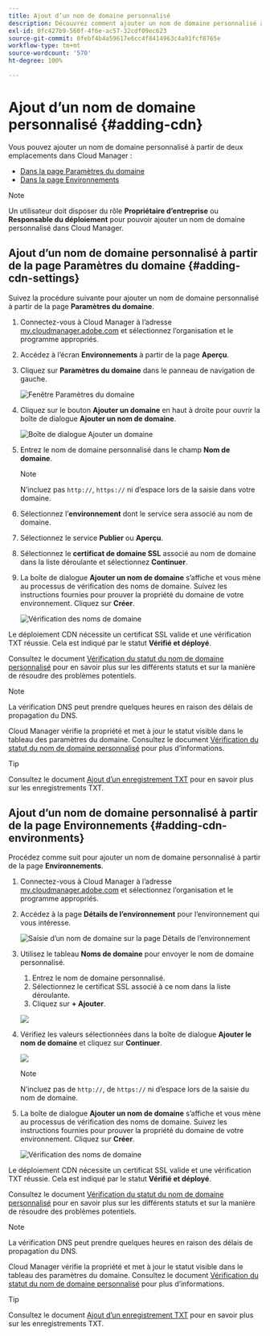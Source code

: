 ```yaml
---
title: Ajout d’un nom de domaine personnalisé
description: Découvrez comment ajouter un nom de domaine personnalisé à l’aide de Cloud Manager.
exl-id: 0fc427b9-560f-4f6e-ac57-32cdf09ec623
source-git-commit: 0febf4b4a59617e6cc4f8414963c4a91fcf8765e
workflow-type: tm+mt
source-wordcount: '570'
ht-degree: 100%

---
```


# Ajout d’un nom de domaine personnalisé {#adding-cdn}

Vous pouvez ajouter un nom de domaine personnalisé à partir de deux emplacements dans Cloud Manager :

* [Dans la page Paramètres du domaine](#adding-cdn-settings)
* [Dans la page Environnements](#adding-cdn-environments)

>[!NOTE]
>
>Un utilisateur doit disposer du rôle **Propriétaire d’entreprise** ou **Responsable du déploiement** pour pouvoir ajouter un nom de domaine personnalisé dans Cloud Manager.

## Ajout d’un nom de domaine personnalisé à partir de la page Paramètres du domaine {#adding-cdn-settings}

Suivez la procédure suivante pour ajouter un nom de domaine personnalisé à partir de la page **Paramètres du domaine**.

1. Connectez-vous à Cloud Manager à l’adresse [my.cloudmanager.adobe.com](https://my.cloudmanager.adobe.com/) et sélectionnez l’organisation et le programme appropriés.

1. Accédez à l’écran **Environnements** à partir de la page **Aperçu**.

1. Cliquez sur **Paramètres du domaine** dans le panneau de navigation de gauche.

   ![Fenêtre Paramètres du domaine](/help/implementing/cloud-manager/assets/cdn/cdn-create.png)

1. Cliquez sur le bouton **Ajouter un domaine** en haut à droite pour ouvrir la boîte de dialogue **Ajouter un nom de domaine**.

   ![Boîte de dialogue Ajouter un domaine](/help/implementing/cloud-manager/assets/cdn/add-cdn1.png)

1. Entrez le nom de domaine personnalisé dans le champ **Nom de domaine**.

   >[!NOTE]
   >
   >N’incluez pas `http://`, `https://` ni d’espace lors de la saisie dans votre domaine.

1. Sélectionnez l’**environnement** dont le service sera associé au nom de domaine.

1. Sélectionnez le service **Publier** ou **Aperçu**.

1. Sélectionnez le **certificat de domaine SSL** associé au nom de domaine dans la liste déroulante et sélectionnez **Continuer**.

1. La boîte de dialogue **Ajouter un nom de domaine** s’affiche et vous mène au processus de vérification des noms de domaine. Suivez les instructions fournies pour prouver la propriété du domaine de votre environnement. Cliquez sur **Créer**.

   ![Vérification des noms de domaine](/help/implementing/cloud-manager/assets/cdn/cdn-create6.png)

Le déploiement CDN nécessite un certificat SSL valide et une vérification TXT réussie. Cela est indiqué par le statut **Vérifié et déployé**.

Consultez le document [Vérification du statut du nom de domaine personnalisé](/help/implementing/cloud-manager/custom-domain-names/check-domain-name-status.md) pour en savoir plus sur les différents statuts et sur la manière de résoudre des problèmes potentiels.

>[!NOTE]
>
>La vérification DNS peut prendre quelques heures en raison des délais de propagation du DNS.
>
>Cloud Manager vérifie la propriété et met à jour le statut visible dans le tableau des paramètres du domaine. Consultez le document [Vérification du statut du nom de domaine personnalisé](/help/implementing/cloud-manager/custom-domain-names/check-domain-name-status.md) pour plus d’informations.

>[!TIP]
>
>Consultez le document [Ajout d’un enregistrement TXT](/help/implementing/cloud-manager/custom-domain-names/add-text-record.md) pour en savoir plus sur les enregistrements TXT.

## Ajout d’un nom de domaine personnalisé à partir de la page Environnements {#adding-cdn-environments}

Procédez comme suit pour ajouter un nom de domaine personnalisé à partir de la page **Environnements**.

1. Connectez-vous à Cloud Manager à l’adresse [my.cloudmanager.adobe.com](https://my.cloudmanager.adobe.com/) et sélectionnez l’organisation et le programme appropriés.

1. Accédez à la page **Détails de l’environnement** pour l’environnement qui vous intéresse.

   ![Saisie d’un nom de domaine sur la page Détails de l’environnement](/help/implementing/cloud-manager/assets/cdn/cdn-create4.png)

1. Utilisez le tableau **Noms de domaine** pour envoyer le nom de domaine personnalisé.

   1. Entrez le nom de domaine personnalisé.
   1. Sélectionnez le certificat SSL associé à ce nom dans la liste déroulante.
   1. Cliquez sur **+ Ajouter**.

   ![](/help/implementing/cloud-manager/assets/cdn/cdn-create3.png)

1. Vérifiez les valeurs sélectionnées dans la boîte de dialogue **Ajouter le nom de domaine** et cliquez sur **Continuer**.

   ![](/help/implementing/cloud-manager/assets/cdn/cdn-create5.png)

   >[!NOTE]
   >
   >N’incluez pas de `http://`, de `https://` ni d’espace lors de la saisie du nom de domaine.

1. La boîte de dialogue **Ajouter un nom de domaine** s’affiche et vous mène au processus de vérification des noms de domaine. Suivez les instructions fournies pour prouver la propriété du domaine de votre environnement. Cliquez sur **Créer**.

   ![Vérification des noms de domaine](/help/implementing/cloud-manager/assets/cdn/cdn-create6.png)

Le déploiement CDN nécessite un certificat SSL valide et une vérification TXT réussie. Cela est indiqué par le statut **Vérifié et déployé**.

Consultez le document [Vérification du statut du nom de domaine personnalisé](/help/implementing/cloud-manager/custom-domain-names/check-domain-name-status.md) pour en savoir plus sur les différents statuts et sur la manière de résoudre des problèmes potentiels.

>[!NOTE]
>
>La vérification DNS peut prendre quelques heures en raison des délais de propagation du DNS.
>
>Cloud Manager vérifie la propriété et met à jour le statut visible dans le tableau des paramètres du domaine. Consultez le document [Vérification du statut du nom de domaine personnalisé](/help/implementing/cloud-manager/custom-domain-names/check-domain-name-status.md) pour plus d’informations.

>[!TIP]
>
>Consultez le document [Ajout d’un enregistrement TXT](/help/implementing/cloud-manager/custom-domain-names/add-text-record.md) pour en savoir plus sur les enregistrements TXT.
